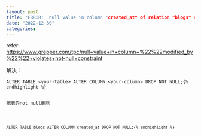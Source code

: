 ```yaml
---
layout: post
title: "ERROR:  null value in column "created_at" of relation "blogs" violates not-null constraint (ActiveRecord::NotNullViolation)"
date: "2022-12-30"
categories: 
---
```

<p>refer: <a href="https://www.grepper.com/tpc/null+value+in+column+%22%22modified_by%22%22+violates+not-null+constraint">https://www.grepper.com/tpc/null+value+in+column+%22%22modified_by%22%22+violates+not-null+constraint</a></p>

<p>解决：</p>

<pre>
<code>ALTER TABLE &lt;your-table&gt; ALTER COLUMN &lt;your-column&gt; DROP NOT NULL;{% endhighlight %}

<p>把表的not null删除</p>

<pre>
<code>ALTER TABLE blogs ALTER COLUMN created_at DROP NOT NULL;{% endhighlight %}

<p>&nbsp;</p>

<p>&nbsp;</p>

